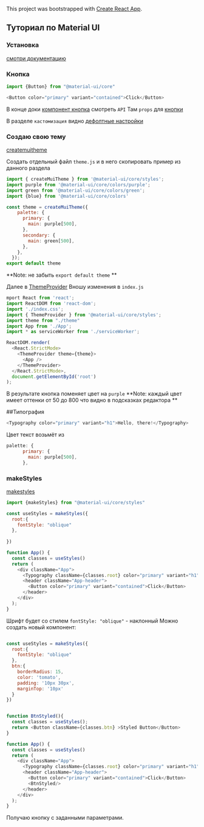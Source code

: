 This project was bootstrapped with [Create React App](https://github.com/facebook/create-react-app).

## Туториал по Material UI

### Установка
[смотри документацию](https://material-ui.com/ru/)



### Кнопка
```javascript
import {Button} from "@material-ui/core"

<Button color="primary" variant="contained">Click</Button>
```
В конце доки [компонент кнопка](https://material-ui.com/ru/components/buttons/) смотреть `API`
Там `props` для [кнопки](https://material-ui.com/ru/api/button/) 

В разделе `кастомизация` видно [дефолтные настройки](https://material-ui.com/ru/customization/default-theme/) 

### Создаю свою тему
[createmuitheme](https://material-ui.com/ru/customization/theming/#createmuitheme-options-args-theme)

Создать отдельный файл `theme.js` и в него скопировать пример из данного раздела
```javascript
import { createMuiTheme } from '@material-ui/core/styles';
import purple from '@material-ui/core/colors/purple';
import green from '@material-ui/core/colors/green';
import {blue} from '@material-ui/core/colors'

const theme = createMuiTheme({
    palette: {
      primary: {
        main: purple[500],
      },
      secondary: {
        main: green[500],
      },
    },
  });
export default theme
```
**Note: не забыть `export default theme` **

Далее в [ThemeProvider](https://material-ui.com/ru/styles/api/#themeprovider)
Вношу изменения в `index.js`
```javascript
mport React from 'react';
import ReactDOM from 'react-dom';
import './index.css';
import { ThemeProvider } from '@material-ui/core/styles';
import theme from "./theme"
import App from './App';
import * as serviceWorker from './serviceWorker';

ReactDOM.render(
  <React.StrictMode>
    <ThemeProvider theme={theme}>
      <App />
    </ThemeProvider>
  </React.StrictMode>,
  document.getElementById('root')
);
```
В результате кнопка поменяет цвет на `purple`
**Note: каждый цвет имеет оттенки от 50 до 800 что видно в подсказках редактора **

##Типография
```javascript
<Typography color="primary" variant="h1">Hello, there!</Typography>
```
Цвет текст возьмёт из 
```javascript
palette: {
      primary: {
        main: purple[500],
      },
```
### makeStyles
[makestyles](https://material-ui.com/ru/styles/api/#makestyles-styles-options-hook)

```javascript
import {makeStyles} from "@material-ui/core/styles"

const useStyles = makeStyles({
  root:{
    fontStyle: "oblique"
  },
  
})

function App() {
  const classes = useStyles()
  return (
    <div className="App">
      <Typography className={classes.root} color="primary" variant="h1">Hello, there!</Typography>
      <header className="App-header">
        <Button color="primary" variant="contained">Click</Button>
      </header>
    </div>
  );
}
```
Шрифт будет со стилем `fontStyle: "oblique"` - наклонный
Можно создать новый компонент:
```javascript

const useStyles = makeStyles({
  root:{
    fontStyle: "oblique"
  },
  btn:{
    borderRadius: 15,
    color: 'tomato',
    padding: '10px 30px',
    marginTop: '10px'
  }
})


function BtnStyled(){
  const classes = useStyles();
  return <Button className={classes.btn} >Styled Button</Button>
}

function App() {
  const classes = useStyles()
  return (
    <div className="App">
      <Typography className={classes.root} color="primary" variant="h1">Hello, there!</Typography>
      <header className="App-header">
        <Button color="primary" variant="contained">Click</Button>
        <BtnStyled/>
      </header>
    </div>
  );
}

```
Получаю кнопку с заданными параметрами.


